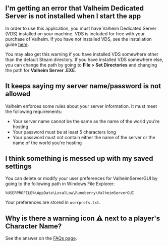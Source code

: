 ## I'm getting an error that Valheim Dedicated Server is not installed when I start the app

In order to use this application, you must have Valheim Dedicated Server (VDS) installed on your machine. VDS is included for free with your purchase of Valheim. If you have not installed VDS, see the installation guide [here](../Installing-Valheim-Dedicated-Server).

You may also get this warning if you have installed VDS somewhere other than the default Steam directory. If you have installed VDS somewhere else, you can change the path by going to **File > Set Directories** and changing the path for **Valheim Server .EXE**.

## It keeps saying my server name/password is not allowed

Valheim enforces some rules about your server information. It must meet the following requirements:

* Your server name cannot be the same as the name of the world you're hosting
* Your password must be at least 5 characters long
* Your password must not contain either the name of the server or the name of the world you're hosting

## I think something is messed up with my saved settings

You can delete or modify your user preferences for ValheimServerGUI by going to the following path in Windows File Explorer:

```%USERPROFILE%\AppData\LocalLow\Runeberry\ValheimServerGUI```

Your preferences are stored in `userprefs.txt`.

## Why is there a warning icon ⚠ next to a player's Character Name?

See the answer on the [FAQs page](https://github.com/runeberry/ValheimServerGUI/wiki/Frequently-Asked-Questions#why-is-there-a-warning-icon--next-to-a-players-character-name).